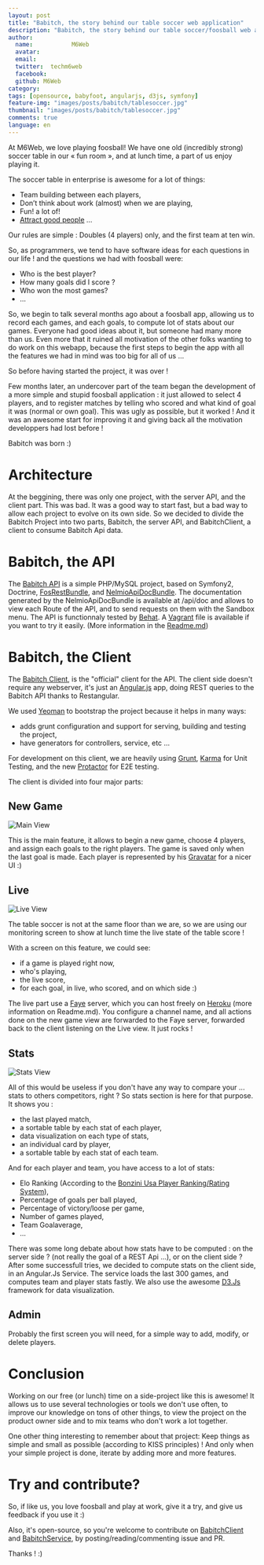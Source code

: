 ```yaml
---
layout: post
title: "Babitch, the story behind our table soccer web application"
description: "Babitch, the story behind our table soccer/foosball web application"
author:
  name:           M6Web
  avatar:
  email:
  twitter:  techm6web
  facebook:
  github: M6Web
category:
tags: [opensource, babyfoot, angularjs, d3js, symfony]
feature-img: "images/posts/babitch/tablesoccer.jpg"
thumbnail: "images/posts/babitch/tablesoccer.jpg"
comments: true
language: en
---
```


At M6Web, we love playing foosball!
We have one old (incredibly strong) soccer table in our « fun room », and at lunch time, a part of us enjoy playing it.

The soccer table in enterprise is awesome for a lot of things:

* Team building between each players,
* Don’t think about work (almost) when we are playing,
* Fun! a lot of!
* [Attract good people](https://tech.m6web.fr/m6web-lyon-recherche-un-lead-developpeur-architecte-web-h-f-en-cdi) …

Our rules are simple : Doubles (4 players) only, and the first team at ten win.

So, as programmers, we tend to have software ideas for each questions in our life ! and the questions we had with foosball were:

* Who is the best player?
* How many goals did I score ?
* Who won the most games?
* …

So, we begin to talk several months ago about a foosball app, allowing us to record each games, and each goals, to compute lot of stats about our games.
Everyone had good ideas about it, but someone had many more than us. Even more that it ruined all motivation of the other folks wanting to do work on this webapp, because the first steps to begin the app with all the features we had in mind was too big for all of us …

So before having started the project, it was over !

Few months later, an undercover part of the team began the development of a more simple and stupid foosball application : it just allowed to select 4 players, and to register matches by telling who scored and what kind of goal it was (normal or own goal).
This was ugly as possible, but it worked ! And it was an awesome start for improving it and giving back all the motivation developpers had lost before !

Babitch was born :)

# Architecture

At the beggining, there was only one project, with the server API, and the client part.
This was bad. It was a good way to start fast, but a bad way to allow each project to evolve on its own side.
So we decided to divide the Babitch Project into two parts, Babitch, the server API, and BabitchClient, a client to consume Babitch Api data.

# Babitch, the API

The [Babitch API](https://github.com/BedrockStreaming/Babitch) is a simple PHP/MySQL project, based on Symfony2, Doctrine, [FosRestBundle](https://github.com/FriendsOfSymfony/FOSRest), and [NelmioApiDocBundle](https://github.com/nelmio/NelmioApiDocBundle).
The documentation generated by the NelmioApiDocBundle is available at /api/doc and allows to view each Route of the API, and to send requests on them with the Sandbox menu.
The API is functionnaly tested by [Behat](https://behat.org/).
A [Vagrant](https://www.vagrantup.com/) file is available if you want to try it easily. (More information in the [Readme.md](https://github.com/BedrockStreaming/Babitch))

# Babitch, the Client

The [Babitch Client](https://github.com/BedrockStreaming/BabitchClient), is the "official" client for the API.
The client side doesn't require any webserver, it's just an [Angular.js](https://angularjs.org/) app, doing REST queries to the Babitch API thanks to Restangular.

We used [Yeoman](https://yeoman.io/) to bootstrap the project because it helps in many ways:

* adds grunt configuration and support for serving, building and testing the project,
* have generators for controllers, service, etc ...

For development on this client, we are heavily using [Grunt](https://gruntjs.com/), [Karma](https://karma-runner.github.io/0.10/index.html) for Unit Testing, and the new [Protactor](https://github.com/angular/protractor) for E2E testing.


The client is divided into four major parts:

## New Game

![Main View](/images/posts/babitch/mainview.png)

This is the main feature, it allows to begin a new game, choose 4 players, and assign each goals to the right players.
The game is saved only when the last goal is made.
Each player is represented by his [Gravatar](https://fr.gravatar.com/) for a nicer UI :)

## Live

![Live View](/images/posts/babitch/liveview.png)

The table soccer is not at the same floor than we are, so we are using our monitoring screen to show at lunch time the live state of the table score !

With a screen on this feature, we could see:

* if a game is played right now,
* who's playing,
* the live score,
* for each goal, in live, who scored, and on which side :)

The live part use a [Faye](https://faye.jcoglan.com/) server, which you can host freely on [Heroku](https://www.heroku.com/) (more information on Readme.md). You configure a channel name, and all actions done on the new game view are forwarded to the Faye server, forwarded back to the client listening on the Live view. It just rocks !

## Stats

![Stats View](/images/posts/babitch/statsview.png)

All of this would be useless if you don't have any way to compare your ... stats to others competitors, right ?
So stats section is here for that purpose.
It shows you :

* the last played match,
* a sortable table by each stat of each player,
* data visualization on each type of stats,
* an individual card by player,
* a sortable table by each stat of each team.

And for each player and team, you have access to a lot of stats:

* Elo Ranking (According to the [Bonzini Usa Player Ranking/Rating System](https://www.bonziniusa.com/foosball/tournament/TournamentRankingSystem.html)),
* Percentage of goals per ball played,
* Percentage of victory/loose per game,
* Number of games played,
* Team Goalaverage,
* ...

There was some long debate about how stats have to be computed : on the server side ? (not really the goal of a REST Api ...), or on the client side ?
After some successfull tries, we decided to compute stats on the client side, in an Angular.Js Service.
The service loads the last 300 games, and computes team and player stats fastly.
We also use the awesome [D3.Js](https://d3js.org/) framework for data visualization.

## Admin

Probably the first screen you will need, for a simple way to add, modify, or delete players.

# Conclusion

Working on our free (or lunch) time on a side-project like this is awesome!
It allows us to use several technologies or tools we don't use often, to improve our knowledge on tons of other things, to view the project on the product owner side and to mix teams who don't work a lot together.

One other thing interesting to remember about that project: Keep things as simple and small as possible (according to KISS principles) ! And only when your simple project is done, iterate by adding more and more features.

# Try and contribute?

So, if like us, you love foosball and play at work, give it a try, and give us feedback if you use it :)

Also, it's open-source, so you're welcome to contribute on [BabitchClient](https://github.com/BedrockStreaming/BabitchClient) and [BabitchService](https://github.com/BedrockStreaming/Babitch), by posting/reading/commenting issue and PR.

Thanks ! :)
